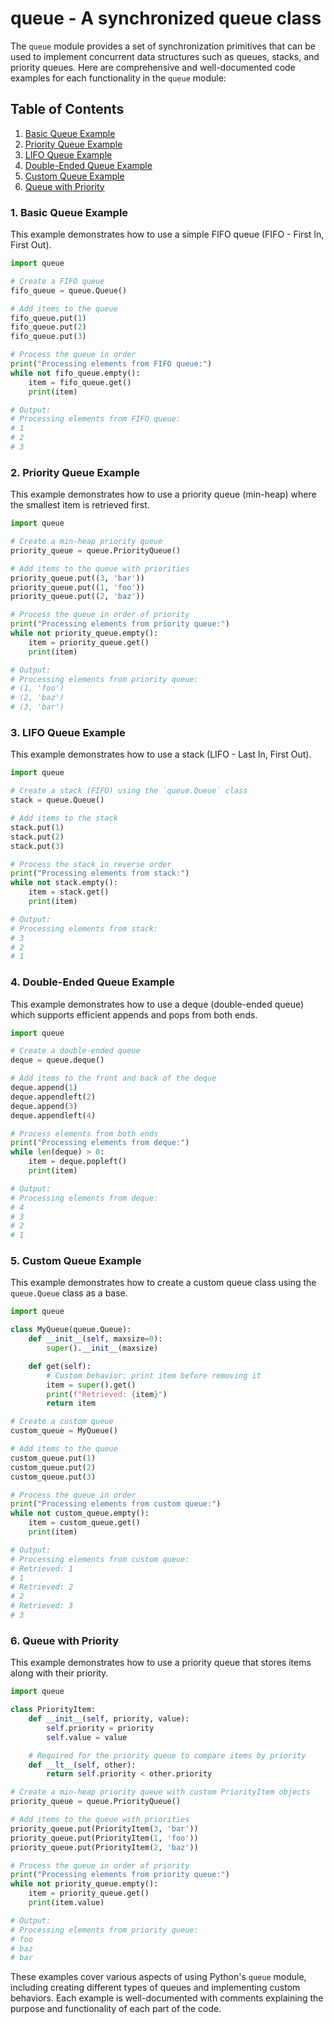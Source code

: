# queue - A synchronized queue class

The `queue` module provides a set of synchronization primitives that can be used to implement concurrent data structures such as queues, stacks, and priority queues. Here are comprehensive and well-documented code examples for each functionality in the `queue` module:

## Table of Contents

1. [Basic Queue Example](#1-basic-queue-example)
2. [Priority Queue Example](#2-priority-queue-example)
3. [LIFO Queue Example](#3-lifo-queue-example)
4. [Double-Ended Queue Example](#4-double-ended-queue-example)
5. [Custom Queue Example](#5-custom-queue-example)
6. [Queue with Priority](#6-queue-with-priority)

### 1. Basic Queue Example

This example demonstrates how to use a simple FIFO queue (FIFO - First In, First Out).

```python
import queue

# Create a FIFO queue
fifo_queue = queue.Queue()

# Add items to the queue
fifo_queue.put(1)
fifo_queue.put(2)
fifo_queue.put(3)

# Process the queue in order
print("Processing elements from FIFO queue:")
while not fifo_queue.empty():
    item = fifo_queue.get()
    print(item)

# Output:
# Processing elements from FIFO queue:
# 1
# 2
# 3
```

### 2. Priority Queue Example

This example demonstrates how to use a priority queue (min-heap) where the smallest item is retrieved first.

```python
import queue

# Create a min-heap priority queue
priority_queue = queue.PriorityQueue()

# Add items to the queue with priorities
priority_queue.put((3, 'bar'))
priority_queue.put((1, 'foo'))
priority_queue.put((2, 'baz'))

# Process the queue in order of priority
print("Processing elements from priority queue:")
while not priority_queue.empty():
    item = priority_queue.get()
    print(item)

# Output:
# Processing elements from priority queue:
# (1, 'foo')
# (2, 'baz')
# (3, 'bar')
```

### 3. LIFO Queue Example

This example demonstrates how to use a stack (LIFO - Last In, First Out).

```python
import queue

# Create a stack (FIFO) using the `queue.Queue` class
stack = queue.Queue()

# Add items to the stack
stack.put(1)
stack.put(2)
stack.put(3)

# Process the stack in reverse order
print("Processing elements from stack:")
while not stack.empty():
    item = stack.get()
    print(item)

# Output:
# Processing elements from stack:
# 3
# 2
# 1
```

### 4. Double-Ended Queue Example

This example demonstrates how to use a deque (double-ended queue) which supports efficient appends and pops from both ends.

```python
import queue

# Create a double-ended queue
deque = queue.deque()

# Add items to the front and back of the deque
deque.append(1)
deque.appendleft(2)
deque.append(3)
deque.appendleft(4)

# Process elements from both ends
print("Processing elements from deque:")
while len(deque) > 0:
    item = deque.popleft()
    print(item)

# Output:
# Processing elements from deque:
# 4
# 3
# 2
# 1
```

### 5. Custom Queue Example

This example demonstrates how to create a custom queue class using the `queue.Queue` class as a base.

```python
import queue

class MyQueue(queue.Queue):
    def __init__(self, maxsize=0):
        super().__init__(maxsize)

    def get(self):
        # Custom behavior: print item before removing it
        item = super().get()
        print(f"Retrieved: {item}")
        return item

# Create a custom queue
custom_queue = MyQueue()

# Add items to the queue
custom_queue.put(1)
custom_queue.put(2)
custom_queue.put(3)

# Process the queue in order
print("Processing elements from custom queue:")
while not custom_queue.empty():
    item = custom_queue.get()
    print(item)

# Output:
# Processing elements from custom queue:
# Retrieved: 1
# 1
# Retrieved: 2
# 2
# Retrieved: 3
# 3
```

### 6. Queue with Priority

This example demonstrates how to use a priority queue that stores items along with their priority.

```python
import queue

class PriorityItem:
    def __init__(self, priority, value):
        self.priority = priority
        self.value = value

    # Required for the priority queue to compare items by priority
    def __lt__(self, other):
        return self.priority < other.priority

# Create a min-heap priority queue with custom PriorityItem objects
priority_queue = queue.PriorityQueue()

# Add items to the queue with priorities
priority_queue.put(PriorityItem(3, 'bar'))
priority_queue.put(PriorityItem(1, 'foo'))
priority_queue.put(PriorityItem(2, 'baz'))

# Process the queue in order of priority
print("Processing elements from priority queue:")
while not priority_queue.empty():
    item = priority_queue.get()
    print(item.value)

# Output:
# Processing elements from priority queue:
# foo
# baz
# bar
```

These examples cover various aspects of using Python's `queue` module, including creating different types of queues and implementing custom behaviors. Each example is well-documented with comments explaining the purpose and functionality of each part of the code.
